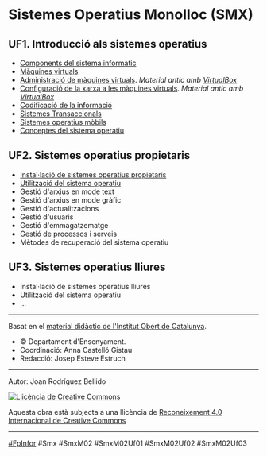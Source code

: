 Sistemes Operatius Monolloc (SMX)
================================

UF1. Introducció als sistemes operatius
---------------------

* [Components del sistema informàtic](ComponentsDelSistemaInformatic.md)
* [Màquines virtuals](MaquinesVirtuals.md)
* [Administració de màquines virtuals](AdministracioDeMaquinesVirtuals.md). _Material antic amb [VirtualBox](AdministracioDeMaquinesVirtualsVirtualBox.md)_
* [Configuració de la xarxa a les màquines virtuals](XarxaMaquinesVirtuals.md). _Material antic amb [VirtualBox](XarxaMaquinesVirtualsVirtualBox.md)_
* [Codificació de la informació](CodificacioDeLaInformacio.md)
* [Sistemes Transaccionals](SistemesTransaccionals.md)
* [Sistemes operatius mòbils](SistemesOperatiusMobils.md)
* [Conceptes del sistema operatiu](ConceptesDelSistemaOperatiu.md)


UF2. Sistemes operatius propietaris
-------------------------------
* [Instal·lació de sistemes operatius propietaris](InstallacioSistemesPropietaris.md)
* [Utilització del sistema operatiu](UtilitzacioSistemesPropietaris.md)
* Gestió d'arxius en mode text
* Gestió d'arxius en mode gràfic
* Gestió d'actualitzacions
* Gestió d'usuaris
* Gestió d'emmagatzematge
* Gestió de processos i serveis
* Mètodes de recuperació del sistema operatiu


UF3. Sistemes operatius lliures
------------------------------
* Instal·lació de sistemes operatius lliures
* Utilització del sistema operatiu
* ...

---

Basat en el [material didàctic de l'Institut Obert de Catalunya](https://ioc.xtec.cat/materials/FP/Materials/2201_SMX/SMX_2201_M02/web/html/).
* © Departament d'Ensenyament.
* Coordinació: Anna Castelló Gistau
* Redacció: Josep Esteve Estruch

---

Autor: Joan Rodríguez Bellido

<a rel="license" href="http://creativecommons.org/licenses/by/4.0/"><img alt="Llicència de Creative Commons" style="border-width:0" src="https://i.creativecommons.org/l/by/4.0/88x31.png" /></a>

Aquesta obra està subjecta a una llicència de <a rel="license" href="http://creativecommons.org/licenses/by/4.0/">Reconeixement 4.0 Internacional de Creative Commons</a>

---

[#FpInfor](https://profesinformatica.github.io/FpInfor/) #Smx #SmxM02 #SmxM02Uf01 #SmxM02Uf02 #SmxM02Uf03
